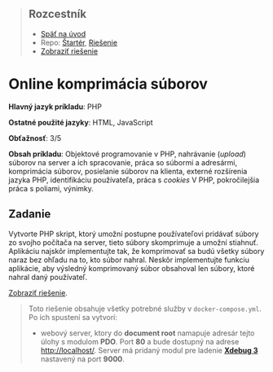 <div class="hidden">

> ## Rozcestník
> - [Späť na úvod](../../README.md)
> - Repo: [Štartér](/../../tree/main/php/zipper), [Riešenie](/../../tree/solution/php/zipper)
> - [Zobraziť riešenie](riesenie.md)
</div>

# Online komprimácia súborov
<div class="info"> 

**Hlavný jazyk príkladu**: PHP

**Ostatné použité jazyky**: HTML, JavaScript

**Obťažnosť**: 3/5

**Obsah príkladu**: Objektové programovanie v PHP, nahrávanie (*upload*) súborov na server a ich spracovanie, práca so súbormi a adresármi, komprimácia súborov, posielanie súborov na klienta, externé rozšírenia jazyka PHP, identifikáciu používateľa, práca s *cookies* V PHP, pokročilejšia práca s poliami, výnimky.
</div>

## Zadanie

Vytvorte PHP skript, ktorý umožní postupne používateľovi pridávať súbory zo svojho počítača na server, tieto súbory skomprimuje a umožní stiahnuť. Aplikáciu najskôr implementujte tak, že komprimovať sa budú všetky súbory naraz bez ohľadu na to, kto súbor nahral. Neskôr implementujte funkciu aplikácie, aby výsledný komprimovaný súbor obsahoval len súbory, ktoré nahral daný používateľ.

<div class="hidden">

[Zobraziť riešenie](riesenie.md).

> Toto riešenie obsahuje všetky potrebné služby v `docker-compose.yml`. Po ich spustení sa vytvorí:
> - webový server, ktory do __document root__ namapuje adresár tejto úlohy s modulom __PDO__. Port __80__ a bude dostupný na adrese [http://localhost/](http://localhost/). Server má pridaný modul pre ladenie [__Xdebug 3__](https://xdebug.org/) nastavený na port __9000__.

</div>